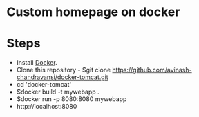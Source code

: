 # Custom homepage on docker

# Steps
* Install [Docker](https://docs.docker.com/install/).
* Clone this repository - $git clone https://github.com/avinash-chandravansi/docker-tomcat.git 
* cd 'docker-tomcat'
* $docker build -t mywebapp .
* $docker run -p 8080:8080 mywebapp
* http://localhost:8080

